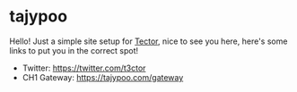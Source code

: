 # tajypoo

Hello! Just a simple site setup for [Tector](https://twitter.com/t3ctor), nice to see you here, here's some links to put you in the correct spot!

- Twitter: https://twitter.com/t3ctor
- CH1 Gateway: https://tajypoo.com/gateway
